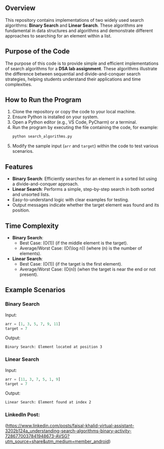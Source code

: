 
## Overview  
This repository contains implementations of two widely used search algorithms: **Binary Search** and **Linear Search**. These algorithms are fundamental in data structures and algorithms and demonstrate different approaches to searching for an element within a list.  

## Purpose of the Code  
The purpose of this code is to provide simple and efficient implementations of search algorithms for a **DSA lab assignment**. These algorithms illustrate the difference between sequential and divide-and-conquer search strategies, helping students understand their applications and time complexities.  

## How to Run the Program  
1. Clone the repository or copy the code to your local machine.  
2. Ensure Python is installed on your system.  
3. Open a Python editor (e.g., VS Code, PyCharm) or a terminal.  
4. Run the program by executing the file containing the code, for example:  
   ```bash  
   python search_algorithms.py  
   ```  
5. Modify the sample input (`arr` and `target`) within the code to test various scenarios.  

## Features  
- **Binary Search**: Efficiently searches for an element in a sorted list using a divide-and-conquer approach.  
- **Linear Search**: Performs a simple, step-by-step search in both sorted and unsorted lists.  
- Easy-to-understand logic with clear examples for testing.  
- Output messages indicate whether the target element was found and its position.  

## Time Complexity  
- **Binary Search**:  
  - Best Case: \(O(1)\) (if the middle element is the target).  
  - Average/Worst Case: \(O(\log n)\) (where \(n\) is the number of elements).  
- **Linear Search**:  
  - Best Case: \(O(1)\) (if the target is the first element).  
  - Average/Worst Case: \(O(n)\) (when the target is near the end or not present).  

## Example Scenarios  
### Binary Search  
Input:  
```python  
arr = [1, 3, 5, 7, 9, 11]  
target = 7  
```  
Output:  
```  
Binary Search: Element located at position 3  
```  

### Linear Search  
Input:  
```python  
arr = [11, 3, 7, 5, 1, 9]  
target = 7  
```  
Output:  
```  
Linear Search: Element found at index 2  
```  
### LinkedIn Post:
 (https://www.linkedin.com/posts/faisal-khalid-virtual-assistant-3202b124a_understanding-search-algorithms-binary-activity-7286770037841948673-AVSG?utm_source=share&utm_medium=member_android)
